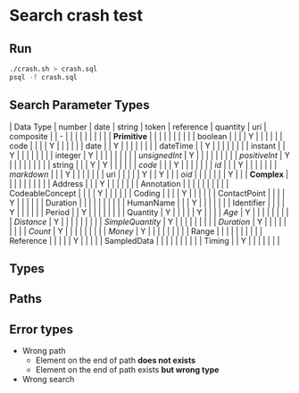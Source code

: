 # Search crash test

## Run

``` bash
./crash.sh > crash.sql
psql -f crash.sql
```


## Search Parameter Types

| Data Type        | number | date | string | token | reference | quantity | uri | composite |
| -                |        |      |        |       |           |          |     |           |
| __Primitive__    |        |      |        |       |           |          |     |           |
| boolean          |        |      |        | Y     |           |          |     |           |
| code             |        |      |        | Y     |           |          |     |           |
| date             |        | Y    |        |       |           |          |     |           |
| dateTime         |        | Y    |        |       |           |          |     |           |
| instant          |        | Y    |        |       |           |          |     |           |
| integer          | Y      |      |        |       |           |          |     |           |
| _unsignedInt_    | Y      |      |        |       |           |          |     |           |
| _positiveInt_    | Y      |      |        |       |           |          |     |           |
| string           |        |      | Y      | Y     |           |          |     |           |
| _code_           |        |      | Y      |       |           |          |     |           |
| _id_             |        |      | Y      |       |           |          |     |           |
| _markdown_       |        |      | Y      |       |           |          |     |           |
| uri              |        |      |        |       | Y         |          | Y   |           |
| _oid_            |        |      |        |       |           |          | Y   |           |
| __Complex__      |        |      |        |       |           |          |     |           |
| Address          |        |      | Y      |       |           |          |     |           |
| Annotation       |        |      |        |       |           |          |     |           |
| CodeableConcept  |        |      |        | Y     |           |          |     |           |
| Coding           |        |      |        | Y     |           |          |     |           |
| ContactPoint     |        |      |        | Y     |           |          |     |           |
| Duration         |        |      |        |       |           |          |     |           |
| HumanName        |        |      | Y      |       |           |          |     |           |
| Identifier       |        |      |        | Y     |           |          |     |           |
| Period           |        | Y    |        |       |           |          |     |           |
| Quantity         | Y      |      |        |       |           | Y        |     |           |
| _Age_            | Y      |      |        |       |           |          |     |           |
| _Distance_       | Y      |      |        |       |           |          |     |           |
| _SimpleQuantity_ | Y      |      |        |       |           |          |     |           |
| _Duration_       | Y      |      |        |       |           |          |     |           |
| _Count_          | Y      |      |        |       |           |          |     |           |
| _Money_          | Y      |      |        |       |           |          |     |           |
| Range            |        |      |        |       |           |          |     |           |
| Reference        |        |      |        |       | Y         |          |     |           |
| SampledData      |        |      |        |       |           |          |     |           |
| Timing           |        | Y    |        |       |           |          |     |           |





## Types


## Paths



## Error types

 * Wrong path
    * Element on the end of path __does not exists__
    * Element on the end of path exists __but wrong type__
 * Wrong search

